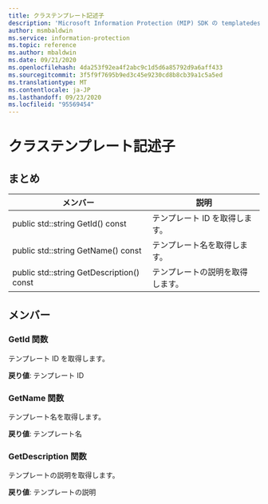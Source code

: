 ```yaml
---
title: クラステンプレート記述子
description: 'Microsoft Information Protection (MIP) SDK の templatedescriptor:: undefined クラスを文書にします。'
author: msmbaldwin
ms.service: information-protection
ms.topic: reference
ms.author: mbaldwin
ms.date: 09/21/2020
ms.openlocfilehash: 4da253f92ea4f2abc9c1d5d6a85792d9a6aff433
ms.sourcegitcommit: 3f5f9f7695b9ed3c45e9230cd8b8cb39a1c5a5ed
ms.translationtype: MT
ms.contentlocale: ja-JP
ms.lasthandoff: 09/23/2020
ms.locfileid: "95569454"
---
```

# <a name="class-templatedescriptor"></a>クラステンプレート記述子 
  
## <a name="summary"></a>まとめ
 メンバー                        | 説明                                
--------------------------------|---------------------------------------------
public std::string GetId() const  |  テンプレート ID を取得します。
public std::string GetName() const  |  テンプレート名を取得します。
public std::string GetDescription() const  |  テンプレートの説明を取得します。
  
## <a name="members"></a>メンバー
  
### <a name="getid-function"></a>GetId 関数
テンプレート ID を取得します。

  
**戻り値**: テンプレート ID
  
### <a name="getname-function"></a>GetName 関数
テンプレート名を取得します。

  
**戻り値**: テンプレート名
  
### <a name="getdescription-function"></a>GetDescription 関数
テンプレートの説明を取得します。

  
**戻り値**: テンプレートの説明